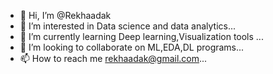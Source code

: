 - 👋 Hi, I’m @Rekhaadak
- 👀 I’m interested in Data science and data analytics...
- 🌱 I’m currently learning Deep learning,Visualization tools ...
- 💞️ I’m looking to collaborate on ML,EDA,DL programs...
- 📫 How to reach me rekhaadak@gmail.com...

<!---
Rekhaadak/Rekhaadak is a ✨ special ✨ repository because its `README.md` (this file) appears on your GitHub profile.
You can click the Preview link to take a look at your changes.
--->
